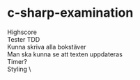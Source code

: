 # c-sharp-examination

Highscore \
Tester TDD \
Kunna skriva alla bokstäver \
Man ska kunna se att texten uppdateras \
Timer? \
Styling \
